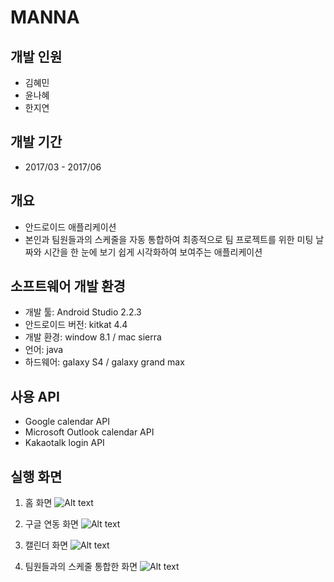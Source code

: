 MANNA
===========


## 개발 인원
- 김혜민
- 윤나혜
- 한지연

## 개발 기간
- 2017/03 - 2017/06

## 개요
- 안드로이드 애플리케이션
- 본인과 팀원들과의 스케줄을 자동 통합하여 최종적으로 팀 프로젝트를 위한 미팅 날짜와 시간을 한 눈에 보기 쉽게 시각화하여 보여주는 애플리케이션

## 소프트웨어 개발 환경
- 개발 툴: Android Studio 2.2.3
- 안드로이드 버전: kitkat 4.4
- 개발 환경: window 8.1 / mac sierra
- 언어: java 
- 하드웨어: galaxy S4 / galaxy grand max 


## 사용 API
- Google calendar API
- Microsoft Outlook calendar API
- Kakaotalk login API

## 실행 화면

1. 홈 화면
![Alt text](./picture/home.png "Optional title")

2. 구글 연동 화면
![Alt text](./picture/googlelogin.png "Optional title")

3. 캘린더 화면
![Alt text](./picture/calendar.png "Optional title")

4. 팀원들과의 스케줄 통합한 화면
![Alt text](./picture/integrate.png "Optional title")
